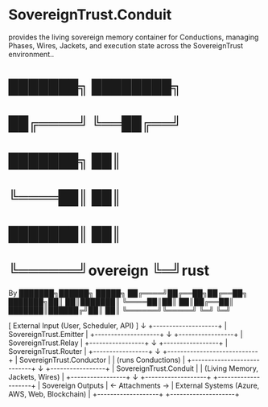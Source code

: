 # SovereignTrust.Conduit
provides the living sovereign memory container for Conductions, managing Phases, Wires, Jackets, and execution state across the SovereignTrust environment..

# ███████╗      ████████╗
# ██╔════╝      ╚══██╔══╝
# ███████╗         ██║   
# ╚════██║         ██║   
# ███████║         ██║   
# ╚══════╝overeign ╚═╝rust
By
███████╗██████╗  █████╗ 
██╔════╝██╔══██╗██╔══██╗
███████╗██║  ██║███████║
╚════██║██║  ██║██╔══██║
███████║██████╔╝██║  ██║
╚══════╝╚═════╝ ╚═╝  ╚═╝

[ External Input (User, Scheduler, API) ]
               ↓
      +--------------------+
      |  SovereignTrust.Emitter  |
      +--------------------+
               ↓
      +-----------------+
      |  SovereignTrust.Relay  |
      +-----------------+
               ↓
      +-----------------+
      |  SovereignTrust.Router |
      +-----------------+
               ↓
      +----------------------------+
      |  SovereignTrust.Conductor    |
      |  (runs Conductions)          |
      +----------------------------+
               ↓
      +-----------------+
      |  SovereignTrust.Conduit  |
      |  (Living Memory, Jackets, Wires) |
      +-----------------+
               ↓
+-------------------+            +--------------------+
|  Sovereign Outputs | ← Attachments → | External Systems (Azure, AWS, Web, Blockchain) |
+-------------------+            +--------------------+

